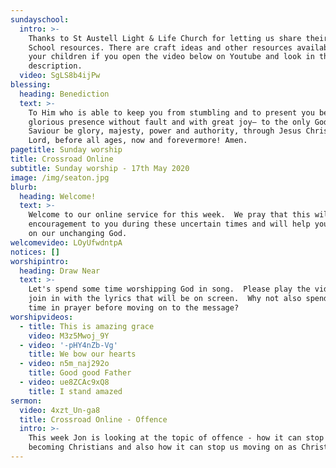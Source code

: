```yaml
---
sundayschool:
  intro: >-
    Thanks to St Austell Light & Life Church for letting us share their Sunday
    School resources. There are craft ideas and other resources available for
    your children if you open the video below on Youtube and look in the video
    description.
  video: SgLS8b4ijPw
blessing:
  heading: Benediction
  text: >-
    To Him who is able to keep you from stumbling and to present you before His
    glorious presence without fault and with great joy— to the only God our
    Saviour be glory, majesty, power and authority, through Jesus Christ our
    Lord, before all ages, now and forevermore! Amen.
pagetitle: Sunday worship
title: Crossroad Online
subtitle: Sunday worship - 17th May 2020
image: /img/seaton.jpg
blurb:
  heading: Welcome!
  text: >-
    Welcome to our online service for this week.  We pray that this will be an
    encouragement to you during these uncertain times and will help you to focus
    on our unchanging God. 
welcomevideo: LOyUfwdntpA
notices: []
worshipintro:
  heading: Draw Near
  text: >-
    Let's spend some time worshipping God in song.  Please play the videos and
    join in with the lyrics that will be on screen.  Why not also spend some
    time in prayer before moving on to the message?
worshipvideos:
  - title: This is amazing grace
    video: M3z5Mwoj_9Y
  - video: '-pHY4nZb-Vg'
    title: We bow our hearts
  - video: n5m_naj292o
    title: Good good Father
  - video: ue8ZCAc9xQ8
    title: I stand amazed
sermon:
  video: 4xzt_Un-ga8
  title: Crossroad Online - Offence
  intro: >-
    This week Jon is looking at the topic of offence - how it can stop us
    becoming Christians and also how it can stop us moving on as Christians.
---
```

